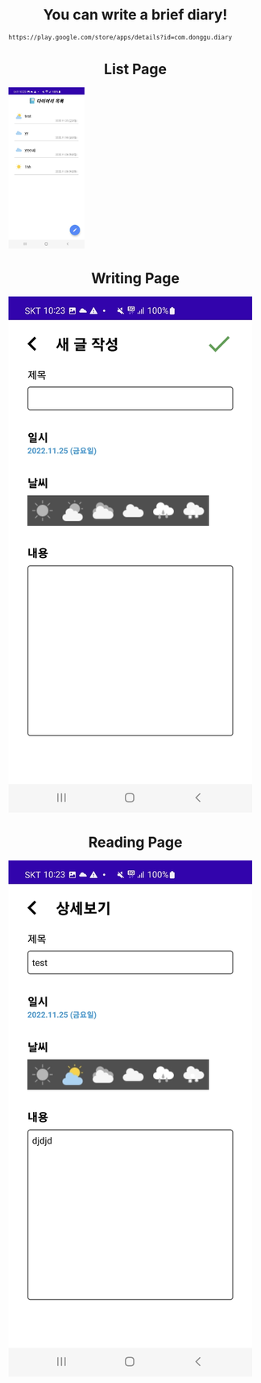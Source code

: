 <h1 style="text-align: center;"> You can write a brief diary! </h1>

```
https://play.google.com/store/apps/details?id=com.donggu.diary
```


<h1 style="text-align: center"> List Page </h1>
<img style="align-content: center; width: 30%;" src="app/src/main/res/drawable/screen_list_page.jpg">

<h1 style="text-align: center"> Writing Page  </h1>
<img style="align-content: center" src="app/src/main/res/drawable/screen_write_page.jpg">

<h1 style="text-align: center"> Reading Page  </h1>
<img style="align-content: center" src="app/src/main/res/drawable/screen_read_page.jpg">


